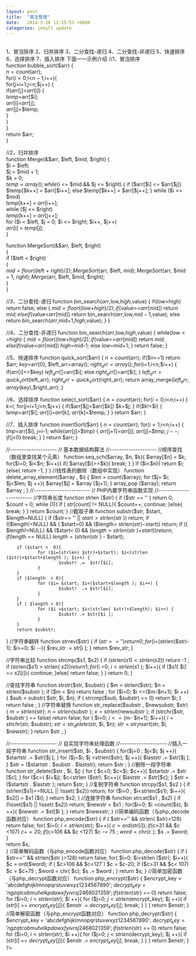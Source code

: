 ```yaml
---
layout: post
title:  "算法整理"
date:   2014-3-26 11:15:53 +0800
categories: jekyll update
---
```

<br>
1、冒泡排序   
2、归并排序   
3、二分查找-递归   
4、二分查找-非递归   
5、快速排序   
6、选择排序   
7、插入排序   
下面一一示例介绍      
<? 

//1、冒泡排序    
function bubble_sort($arr) {   
    $n=count($arr);   
    for($i=0;$i<$n-1;$i++){   
        for($j=$i+1;$j<$n;$j++) {   
            if($arr[$j]<$arr[$i]) {   
                $temp=$arr[$i];   
                $arr[$i]=$arr[$j];   
                $arr[$j]=$temp;   
            }   
        }   
    }   
    return $arr;   
}      
   
//2、归并排序    
function Merge(&$arr, $left, $mid, $right) {   
  $i = $left;   
  $j = $mid + 1;   
  $k = 0;   
  $temp = array();   
  while ($i <= $mid && $j <= $right)   
  {   
    if ($arr[$i] <= $arr[$j])   
      $temp[$k++] = $arr[$i++];   
    else   
      $temp[$k++] = $arr[$j++];   
  }   
  while ($i <= $mid)   
    $temp[$k++] = $arr[$i++];   
  while ($j <= $right)   
    $temp[$k++] = $arr[$j++];   
  for ($i = $left, $j = 0; $i <= $right; $i++, $j++)   
    $arr[$i] = $temp[$j];   
}   
    
function MergeSort(&$arr, $left, $right)   
{   
  if ($left < $right)   
  {   
    $mid = floor(($left + $right) / 2);   
    MergeSort($arr, $left, $mid);   
    MergeSort($arr, $mid + 1, $right);   
    Merge($arr, $left, $mid, $right);   
  }   
}   
   
//3、二分查找-递归 
function bin_search($arr,$low,$high,$value) {
    if($low>$high)
        return false;
    else {
        $mid=floor(($low+$high)/2);
        if($value==$arr[$mid])
            return $mid;
        elseif($value<$arr[$mid])
            return bin_search($arr,$low,$mid-1,$value);
        else
            return bin_search($arr,$mid+1,$high,$value);
    }
}



//4、二分查找-非递归 
function bin_search($arr,$low,$high,$value) {
    while($low<=$high) {
        $mid=floor(($low+$high)/2);
        if($value==$arr[$mid])
            return $mid;
        elseif($value<$arr[$mid])
            $high=$mid-1;
        else
            $low=$mid+1;
    }
    return false;
}

//5、快速排序 
function quick_sort($arr) {
    $n=count($arr);
    if($n<=1)
        return $arr;
    $key=$arr[0];
    $left_arr=array();
    $right_arr=array();
    for($i=1;$i<$n;$i++) {
        if($arr[$i]<=$key)
            $left_arr[]=$arr[$i];
        else
            $right_arr[]=$arr[$i];
    }
    $left_arr=quick_sort($left_arr);
    $right_arr=quick_sort($right_arr);
    return array_merge($left_arr,array($key),$right_arr);
}

//6、选择排序 
function select_sort($arr) {
    $n=count($arr);
    for($i=0;$i<$n;$i++) {
        $k=$i;
        for($j=$i+1;$j<$n;$j++) {
           if($arr[$j]<$arr[$k])
               $k=$j;
        }
        if($k!=$i) {
            $temp=$arr[$i];
            $arr[$i]=$arr[$k];
            $arr[$k]=$temp;
        }
    }
    return $arr;
}

//7、插入排序 
function insertSort($arr) {
    $n=count($arr);
    for($i=1;$i<$n;$i++) {
        $tmp=$arr[$i];
        $j=$i-1;
        while($arr[$j]>$tmp) {
            $arr[$j+1]=$arr[$j];
            $arr[$j]=$tmp;
            $j--;
            if($j<0)
                break;
        }
    }
    return $arr;
}

//-------------------- 
// 基本数据结构算法
//-------------------- 
//顺序查找（数组里查找某个元素） 
function  seq_sch($array, $n,  $k){  
    $array[$n] =  $k;  
    for($i=0;  $i<$n; $i++){  
        if( $array[$i]==$k){  
            break;  
        }  
    }  
    if ($i<$n){  
        return  $i;  
    }else{  
        return -1;  
    }  
}  
//线性表的删除（数组中实现） 
function delete_array_element($array , $i) 
{ 
        $len =  count($array);  
        for ($j= $i; $j<$len; $j ++){ 
                $array[$j] = $array [$j+1]; 
        } 
        array_pop ($array); 
        return $array ; 
}  
//------------------------ 
// PHP内置字符串函数实现 
//------------------------ 
//字符串长度 
function strlen ($str) 
{ 
        if ($str == '' ) return 0; 
        $count =  0; 
        while (1){ 
                if ( $str[$count] != NULL){ 
                         $count++; 
                        continue; 
                }else{ 
                        break; 
                } 
        } 
        return $count; 
} 
//截取子串 
function substr($str, $start,  $length=NULL) 
{ 
        if ($str== '' || $start>strlen($str )) return; 
        if (($length!=NULL) && ( $start>0) && ($length> strlen($str)-$start)) return; 
        if (( $length!=NULL) && ($start< 0) && ($length>strlen($str )+$start)) return; 
        if ($length ==  NULL) $length = (strlen($str ) - $start); 

        if ($start <  0){ 
                for ($i=(strlen( $str)+$start); $i<(strlen ($str)+$start+$length ); $i++) { 
                        $substr .=  $str[$i]; 
                } 
        } 
        if ($length  > 0){ 
                for ($i= $start; $i<($start+$length ); $i++) { 
                        $substr  .= $str[$i]; 
                } 
        } 
        if ( $length < 0){ 
                for ($i =$start; $i<(strlen( $str)+$length); $i++) { 
                        $substr .= $str[$i ]; 
                } 
        } 
        return $substr; 
} 
//字符串翻转 
function strrev($str) 
{ 
        if ($str == '') return 0 ; 
        for ($i=(strlen($str)- 1); $i>=0; $i --){ 
                $rev_str .= $str[$i ]; 
        } 
        return $rev_str; 
} 

//字符串比较 
function strcmp($s1,  $s2) 
{ 
        if (strlen($s1) <  strlen($s2)) return -1 ; 
        if (strlen($s1) > strlen( $s2)) return 1; 
        for ($i =0; $i<strlen($s1 ); $i++){ 
                if ($s1[ $i] == $s2[$i]){ 
                        continue; 
                }else{ 
                        return false; 
                } 
        } 
        return  0; 
} 

//查找字符串 
function  strstr($str, $substr) 
{ 
         $m = strlen($str); 
        $n = strlen($substr ); 
        if ($m < $n) return false ; 
        for ($i=0; $i <=($m-$n+1); $i ++){ 
                $sub = substr( $str, $i, $n); 
                if ( strcmp($sub, $substr) ==  0)  return $i; 
        } 
        return false ; 
} 
//字符串替换 
function str_replace($substr , $newsubstr, $str) 
{ 
         $m = strlen($str); 
        $n = strlen($substr ); 
        $x = strlen($newsubstr ); 
        if (strchr($str, $substr ) == false) return false; 
        for ( $i=0; $i<=($m- $n+1); $i++){ 
                 $i = strchr($str,  $substr); 
                $str = str_delete ($str, $i, $n); 
                $str = str_insert($str,  $i, $newstr); 
        } 
        return $str ; 
} 

//-------------------- 
// 自实现字符串处理函数
//-------------------- 
//插入一段字符串 
function str_insert($str, $i , $substr) 
{ 
        for($j=0 ; $j<$i; $j ++){ 
                $startstr .= $str[$j ]; 
        } 
        for ($j=$i; $j <strlen($str); $j ++){ 
                $laststr .= $str[$j ]; 
        } 
        $str = ($startstr . $substr  . $laststr); 
        return $str ; 
} 
//删除一段字符串 
function str_delete($str , $i, $j) 
{ 
        for ( $c=0; $c<$i;  $c++){ 
                $startstr .= $str [$c]; 
        } 
        for ($c=( $i+$j); $c<strlen ($str); $c++){ 
                $laststr  .= $str[$c]; 
        } 
         $str = ($startstr . $laststr ); 
        return $str; 
} 
//复制字符串 
function strcpy($s1, $s2 ) 
{ 
        if (strlen($s1)==NULL || !isset( $s2)) return; 
        for ($i=0 ; $i<strlen($s1);  $i++){ 
                $s2[] = $s1 [$i]; 
        } 
        return $s2; 
} 
//连接字符串 
function strcat($s1 , $s2) 
{ 
        if (!isset($s1) || !isset( $s2)) return; 
        $newstr = $s1 ; 
        for($i=0; $i <count($s); $i ++){ 
                $newstr .= $st[$i ]; 
        } 
        return $newsstr; 
} 
//简单编码函数（与php_decode函数对应） 
function php_encode($str) 
{ 
        if ( $str=='' && strlen( $str)>128) return false; 
        for( $i=0; $i<strlen ($str); $i++){ 
                 $c = ord($str[$i ]); 
                if ($c>31 && $c <107) $c += 20 ; 
                if ($c>106 && $c <127) $c -= 75 ; 
                $word = chr($c ); 
                $s .= $word; 
        }  
        return $s;  
} 
//简单解码函数（与php_encode函数对应） 
function php_decode($str) 
{ 
        if ( $str=='' && strlen($str )>128) return false; 
        for( $i=0; $i<strlen ($str); $i++){ 
                $c  = ord($word); 
                if ( $c>106 && $c<127 ) $c = $c-20; 
                if ($c>31 && $c< 107) $c = $c+75 ; 
                $word = chr( $c); 
                $s .= $word ; 
        }  
        return $s;  
} 
//简单加密函数（与php_decrypt函数对应） 
function php_encrypt($str) 
{ 
         $encrypt_key = 'abcdefghijklmnopqrstuvwxyz1234567890'; 
         $decrypt_key = 'ngzqtcobmuhelkpdawxfyivrsj2468021359'; 
        if ( strlen($str) == 0) return  false; 
        for ($i=0;  $i<strlen($str); $i ++){ 
                for ($j=0; $j <strlen($encrypt_key); $j ++){ 
                        if ($str[$i] == $encrypt_key [$j]){ 
                                $enstr .=  $decrypt_key[$j]; 
                                break; 
                        } 
                } 
        } 
        return $enstr; 
} 
//简单解密函数（与php_encrypt函数对应） 
function php_decrypt($str) 
{ 
         $encrypt_key = 'abcdefghijklmnopqrstuvwxyz1234567890'; 
         $decrypt_key = 'ngzqtcobmuhelkpdawxfyivrsj2468021359'; 
        if ( strlen($str) == 0) return  false; 
        for ($i=0;  $i<strlen($str); $i ++){ 
                for ($j=0; $j <strlen($decrypt_key); $j ++){ 
                        if ($str[$i] == $decrypt_key [$j]){ 
                                $enstr .=  $encrypt_key[$j]; 
                                break; 
                        } 
                } 
        } 
        return $enstr; 
} 
?> 
